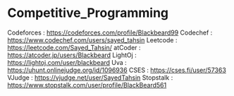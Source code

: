 # Competitive_Programming
Codeforces : https://codeforces.com/profile/Blackbeard99
Codechef : https://www.codechef.com/users/sayed_tahsin
Leetcode : https://leetcode.com/Sayed_Tahsin/
atCoder : https://atcoder.jp/users/Blackbeard
LightOj : https://lightoj.com/user/blackbeard
Uva : https://uhunt.onlinejudge.org/id/1096936
CSES : https://cses.fi/user/57363
VJudge : https://vjudge.net/user/SayedTahsin
Stopstalk : https://www.stopstalk.com/user/profile/BlackBeard561
